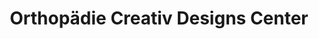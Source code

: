 ---
title: "Orthopädie Creativ Designs Center"
url: /magdeburg/orthopaedie-creativ-designs-center/
shop: Sanitätshaus
---